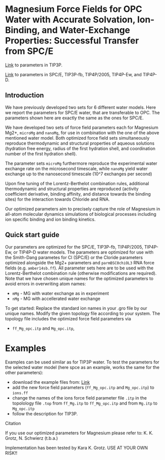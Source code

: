 # Magnesium Force Fields for OPC Water with Accurate Solvation, Ion-Binding, and Water-Exchange Properties: Successful Transfer from SPC/E

[Link](https://github.com/bio-phys/Magnesium-FFs) to parameters in TIP3P.

[Link](https://github.com/bio-phys/optimizedMgFFs) to parameters in SPC/E, TIP3P-fb, TIP4P/2005, TIP4P-Ew, and TIP4P-D.


## Introduction

We have previously developed two sets for 6 different water models. Here we report the parameters for SPC/E water, that are transferable to OPC. The parameters shown here are exactly the same as the ones for SPC/E. 

We have developed two sets of force field parameters each for Magnesium Mg2+, `microMg` and `nanoMg`, for use in combination with the one of the above mentioned water model. Both optimized force field sets simultaneously reproduce thermodynamic and structural properties of aqueous solutions (hydration free energy, radius of the first hydration shell, and coordination number of the first hydration shell).

The parameter sets `microMg` furthermore reproduce the experimental water exchange rate on the microsecond timescale, while `nanoMg` yield water exchange up to the nanosecond timescale (10^7 exchanges per second)

Upon fine tuning of the Lorentz-Berthelot combination rules, additional thermodynamic and structural properties are reproduced (activity coefficient derivative, binding affinity, and distance towards the binding sites) for the interaction towards Chloride and RNA.

Our optimized parameters aim to precisely capture the role of Magnesium in all-atom molecular dynamics simulations of biological processes including ion specific binding and ion binding kinetics.

## Quick start guide

Our parameters are optimized for the SPC/E, TIP3P-fb, TIP4P/2005, TIP4P-Ew, or TIP4P-D water models. The parameters are optimized for use with the Smith-Dang parametes for Cl (SPC/E) or the Cloride parameters optimized alongside the Mg2+ parameters and `parmBSC0chiOL3` RNA force fields (e.g. `amber14sb.ff`). All parameter sets here are to be used with the Lorentz-Berthelot combination rule (otherwise modifications are required). Note that we have chosen unique names for the optimized parameters to avoid errors in overwriting atom names:

* `mMg` - MG with water exchange as in experiment
* `nMg` - MG with accellerated water exchange

To get started: Replace the standard ion names in your .gro file by our unique names. Modify the given topology file according to your system. The topology file includes the optimized force field parameters via

* `ff_Mg_opc.itp` and `Mg_opc.itp`,

# Examples

Examples can be used similar as for TIP3P water. To test the parameters for the selected water model (here spce as an example, works the same for the other parameters):

* download the example files from: [Link](https://github.com/bio-phys/Magnesium-FFs)
* add the new force field parameters (`ff_Mg_opc.itp` and `Mg_opc.itp`) to `ions.ff`
* change the names of the ions force field parameter file `.itp` in the topolology file `.top` from `ff_Mg.itp` to `ff_Mg_opc.itp` and from `Mg.itp` to `Mg_opc.itp` 
* follow the description for TIP3P.

Citation

If you use our optimized parameters for Magnesium please refer to: K. K. Grotz, N. Schwierz (t.b.a.)

Implementation has been tested by Kara K. Grotz. USE AT YOUR OWN RISK!!
